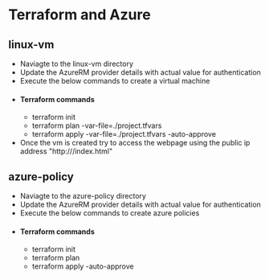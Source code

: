 # Terraform and Azure

## linux-vm
- Naviagte to the linux-vm directory
- Update the AzureRM provider details with actual value for authentication
- Execute the below commands to create a virtual machine
- #### Terraform commands
    - terraform init
    - terraform plan -var-file=./project.tfvars
    - terraform apply -var-file=./project.tfvars -auto-approve
- Once the vm is created try to access the webpage using the public ip address "http://<public-ip-address>/index.html"
## azure-policy
- Naviagte to the azure-policy directory
- Update the AzureRM provider details with actual value for authentication
- Execute the below commands to create azure policies
- #### Terraform commands
    - terraform init
    - terraform plan
    - terraform apply -auto-approve

